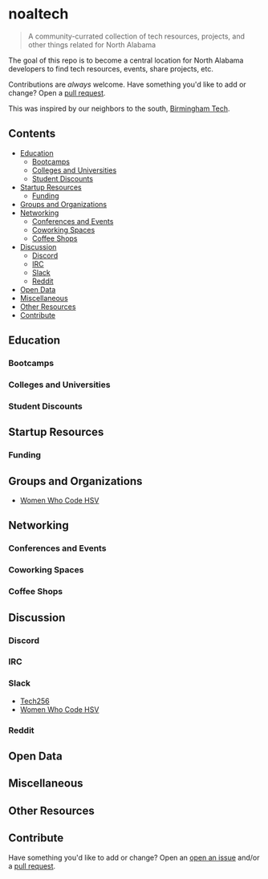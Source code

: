 # noaltech
> A community-currated collection of tech resources, projects, and other things related for North Alabama

The goal of this repo is to become a central location for North Alabama developers to find tech resources, events, share projects, etc.

Contributions are *always* welcome. Have something you'd like to add or change? Open a [pull request](https://github.com/tech256/noaltech/pulls/).

This was inspired by our neighbors to the south, [Birmingham Tech](https://github.com/wad3g/bhamtech).

## Contents

* [Education](#education)
    * [Bootcamps](#bootcamps)
    * [Colleges and Universities](#colleges-and-universities)
    * [Student Discounts](#student-discounts)
* [Startup Resources](#startup-resources)
    * [Funding](#funding)
* [Groups and Organizations](#groups-and-organizations)
* [Networking](#networking)
    * [Conferences and Events](#conferences-and-events)
    * [Coworking Spaces](#coworking-spaces)
    * [Coffee Shops](#coffee-shops)
* [Discussion](#discussion)
    * [Discord](#discord)
    * [IRC](#irc)
    * [Slack](#slack)
    * [Reddit](#reddit)
* [Open Data](#open-data)
* [Miscellaneous](#miscellaneous)
* [Other Resources](#other-resources)
* [Contribute](#contribute)

## Education

### Bootcamps

### Colleges and Universities

### Student Discounts

## Startup Resources

### Funding

## Groups and Organizations

* [Women Who Code HSV](https://www.womenwhocode.com/huntsville)

## Networking

### Conferences and Events

### Coworking Spaces

### Coffee Shops

## Discussion

### Discord

### IRC

### Slack

* [Tech256](https://tech256.com)
* [Women Who Code HSV](https://wwchsv.github.io/)

### Reddit

## Open Data

## Miscellaneous

## Other Resources

## Contribute

Have something you'd like to add or change? Open an [open an issue](https://github.com/tech256/noaltech/issues/) and/or a [pull request](https://github.com/tech256/noaltech/pulls/).
